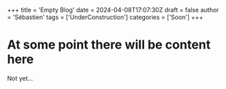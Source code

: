 +++
title = 'Empty Blog'
date = 2024-04-08T17:07:30Z
draft = false
author = 'Sébastien'
tags = ['UnderConstruction']
categories = ['Soon']
+++

# At some point there will be content here

Not yet...